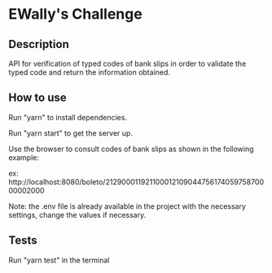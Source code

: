 # EWally's Challenge

## Description

API for verification of typed codes of bank slips in order to validate the typed code and return the information obtained.

## How to use

Run "yarn" to install dependencies.

Run "yarn start" to get the server up.

Use the browser to consult codes of bank slips as shown in the following example:

ex: http://localhost:8080/boleto/21290001192110001210904475617405975870000002000

Note: the .env file is already available in the project with the necessary settings, change the values ​​if necessary.

## Tests

Run "yarn test" in the terminal
